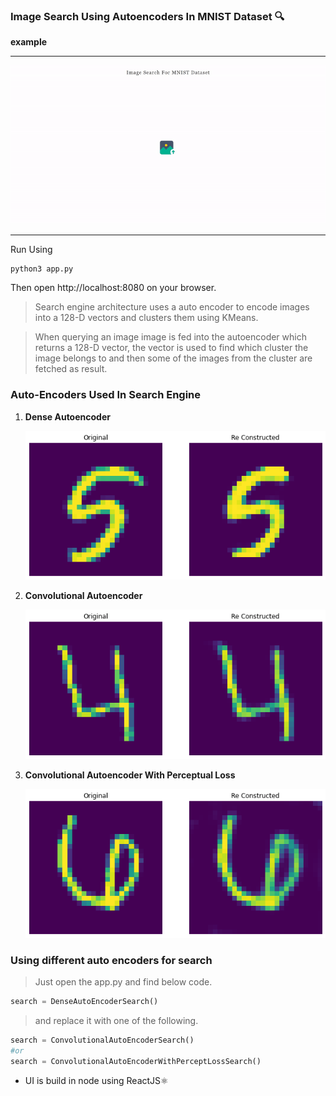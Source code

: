 ### Image Search Using Autoencoders In MNIST Dataset 🔍

**example**
___

![](doc/search.gif)

___

Run Using

```bash
python3 app.py
```
Then open http://localhost:8080 on your browser.

>  Search engine architecture uses a auto encoder to encode images into a 128-D vectors and clusters them using KMeans.

> When querying an image image is fed into the autoencoder which returns a 128-D vector, the vector is used to find which cluster the image belongs to and then some of the images from the cluster are fetched as result.


### Auto-Encoders Used In Search Engine

1. **Dense Autoencoder**

    ![](doc/dense_out.png)

2. **Convolutional Autoencoder**

    ![](doc/conv_out.png)

3. **Convolutional Autoencoder With Perceptual Loss** 

    ![](doc/conv_per_out.png)

### Using different auto encoders for search

> Just open the app.py and find below code.

```python
search = DenseAutoEncoderSearch()
```

> and replace it with one of the following.

```python
search = ConvolutionalAutoEncoderSearch()
#or
search = ConvolutionalAutoEncoderWithPerceptLossSearch()
```

* UI is build in node using ReactJS⚛️ 